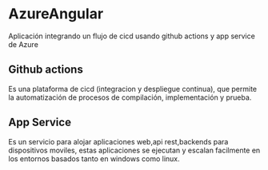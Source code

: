 # AzureAngular

Aplicación integrando un flujo de cicd usando github actions y app service de Azure

## Github actions
  Es una plataforma de cicd (integracion y despliegue continua), que permite la automatización
  de procesos de compilación, implementación y prueba.

## App Service 
  Es un servicio para alojar aplicaciones web,api rest,backends para dispositivos moviles, estas aplicaciones se ejecutan y escalan facilmente en los entornos basados tanto en windows como linux.
